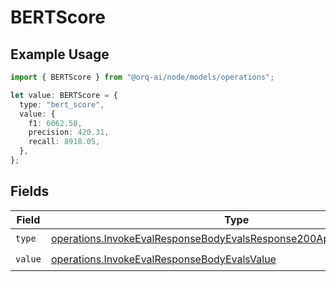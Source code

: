 # BERTScore

## Example Usage

```typescript
import { BERTScore } from "@orq-ai/node/models/operations";

let value: BERTScore = {
  type: "bert_score",
  value: {
    f1: 6062.58,
    precision: 420.31,
    recall: 8918.05,
  },
};
```

## Fields

| Field                                                                                                                                                          | Type                                                                                                                                                           | Required                                                                                                                                                       | Description                                                                                                                                                    |
| -------------------------------------------------------------------------------------------------------------------------------------------------------------- | -------------------------------------------------------------------------------------------------------------------------------------------------------------- | -------------------------------------------------------------------------------------------------------------------------------------------------------------- | -------------------------------------------------------------------------------------------------------------------------------------------------------------- |
| `type`                                                                                                                                                         | [operations.InvokeEvalResponseBodyEvalsResponse200ApplicationJson6Type](../../models/operations/invokeevalresponsebodyevalsresponse200applicationjson6type.md) | :heavy_check_mark:                                                                                                                                             | N/A                                                                                                                                                            |
| `value`                                                                                                                                                        | [operations.InvokeEvalResponseBodyEvalsValue](../../models/operations/invokeevalresponsebodyevalsvalue.md)                                                     | :heavy_check_mark:                                                                                                                                             | N/A                                                                                                                                                            |